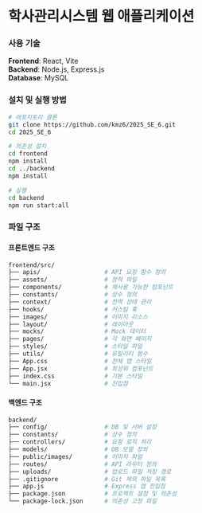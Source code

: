 # 학사관리시스템 웹 애플리케이션

### 사용 기술

**Frontend**: React, Vite
<br>
**Backend**: Node.js, Express.js
<br>
**Database**: MySQL

### 설치 및 실행 방법

```bash
# 레포지토리 클론
git clone https://github.com/kmz6/2025_SE_6.git
cd 2025_SE_6
```

```bash
# 의존성 설치
cd frontend
npm install
cd ../backend
npm install
```

```bash
# 실행
cd backend
npm run start:all
```

### 파일 구조

#### 프론트엔드 구조

```bash
frontend/src/
├── apis/                  # API 요청 함수 정의
├── assets/                # 정적 파일
├── components/            # 재사용 가능한 컴포넌트
├── constants/             # 상수 정의
├── context/               # 전역 상태 관리
├── hooks/                 # 커스텀 훅
├── images/                # 이미지 리소스
├── layout/                # 레이아웃
├── mocks/                 # Mock 데이터
├── pages/                 # 각 화면 페이지
├── styles/                # 스타일 파일
├── utils/                 # 유틸리티 함수
├── App.css                # 전체 앱 스타일
├── App.jsx                # 최상위 컴포넌트
├── index.css              # 기본 스타일
└── main.jsx               # 진입점
```

#### 백엔드 구조

```bash
backend/
├── config/                # DB 및 서버 설정
├── constants/             # 상수 정의
├── controllers/           # 요청 로직 처리
├── models/                # DB 모델 정의
├── public/images/         # 이미지 파일
├── routes/                # API 라우터 정의
├── uploads/               # 업로드 파일 저장 경로
├── .gitignore             # Git 제외 파일 목록
├── app.js                 # Express 앱 진입점
├── package.json           # 프로젝트 설정 및 의존성
└── package-lock.json      # 의존성 고정 파일

```
